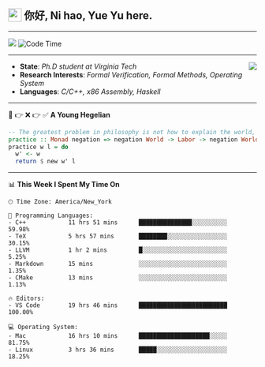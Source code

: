 <h2> <img style="vertical-align: text-bottom;" src=https://slackmojis.com/emojis/13253-yay-frog/download/ width=27> 你好, Ni hao, Yue Yu here. </h2>

---

![](https://shields.io/badge/dynamic/json?color=blue&amp;label=Visitors&amp;query=value&amp;url=https://api.countapi.xyz/hit/fishjump.fishjump) ![Code Time](https://img.shields.io/badge/Code%20Time-203%20hrs%2032%20mins-blue)

---

<img align='right' src=https://slackmojis.com/emojis/5264-coding/download> </td>

- **State**: *Ph.D student at Virginia Tech*
- **Research Interests**: *Formal Verification, Formal Methods, Operating System*
- **Languages**: *C/C++, x86 Assembly, Haskell*

---

🚫 👉 ❌ 👉 ✅ **A Young Hegelian**

``` haskell
-- The greatest problem in philosophy is not how to explain the world, but how to change it.
practice :: Monad negation => negation World -> Labor -> negation World
practice w l = do
  w' <- w
  return $ new w' l
```

---


📊 **This Week I Spent My Time On** 

```text
🕑︎ Time Zone: America/New_York

💬 Programming Languages:
- C++            11 hrs 51 mins      ███████████████░░░░░░░░░░     59.98%
- TeX            5 hrs 57 mins       ████████░░░░░░░░░░░░░░░░░     30.15%
- LLVM           1 hr 2 mins         █░░░░░░░░░░░░░░░░░░░░░░░░     5.25%
- Markdown       15 mins             ░░░░░░░░░░░░░░░░░░░░░░░░░     1.35%
- CMake          13 mins             ░░░░░░░░░░░░░░░░░░░░░░░░░     1.13%

🔥 Editors:
- VS Code        19 hrs 46 mins      █████████████████████████     100.00%

💻 Operating System:
- Mac            16 hrs 10 mins      ████████████████████░░░░░     81.75%
- Linux          3 hrs 36 mins       █████░░░░░░░░░░░░░░░░░░░░     18.25%
```

